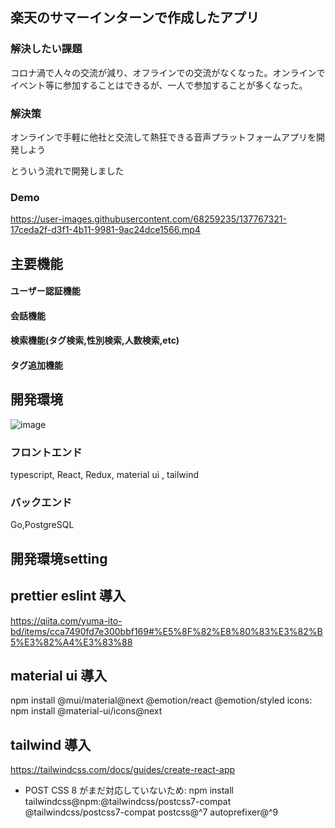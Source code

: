 ## 楽天のサマーインターンで作成したアプリ

### 解決したい課題
コロナ渦で人々の交流が減り、オフラインでの交流がなくなった。オンラインでイベント等に参加することはできるが、一人で参加することが多くなった。
### 解決策
オンラインで手軽に他社と交流して熱狂できる音声プラットフォームアプリを開発しよう

とういう流れで開発しました

### Demo


https://user-images.githubusercontent.com/68259235/137767321-17ceda2f-d3f1-4b11-9981-9ac24dce1566.mp4


## 主要機能
#### ユーザー認証機能
#### 会話機能
#### 検索機能(タグ検索,性別検索,人数検索,etc)
#### タグ追加機能

## 開発環境

![image](https://user-images.githubusercontent.com/68259235/137767109-cbaeffa0-3f0d-4986-bfb5-fc5366871abc.png)


### フロントエンド
typescript, React, Redux, material ui , tailwind

### バックエンド
Go,PostgreSQL


## 開発環境setting

## prettier eslint 導入

https://qiita.com/yuma-ito-bd/items/cca7490fd7e300bbf169#%E5%8F%82%E8%80%83%E3%82%B5%E3%82%A4%E3%83%88

## material ui 導入

npm install @mui/material@next @emotion/react @emotion/styled
icons: npm install @material-ui/icons@next

## tailwind 導入

https://tailwindcss.com/docs/guides/create-react-app

-   POST CSS 8 がまだ対応していないため: npm install tailwindcss@npm:@tailwindcss/postcss7-compat @tailwindcss/postcss7-compat postcss@^7 autoprefixer@^9
